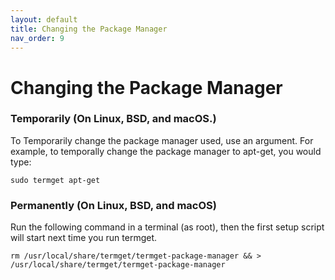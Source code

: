 ```yaml
---
layout: default
title: Changing the Package Manager
nav_order: 9
---
```


# Changing the Package Manager

### Temporarily (On Linux, BSD, and macOS.)

To Temporarily change the package manager used, use an argument. For example, to temporally change the package manager to apt-get, you would type:

    sudo termget apt-get

### Permanently (On Linux, BSD, and macOS)

Run the following command in a terminal (as root), then the first setup script will start next time you run termget.

    rm /usr/local/share/termget/termget-package-manager && > /usr/local/share/termget/termget-package-manager
